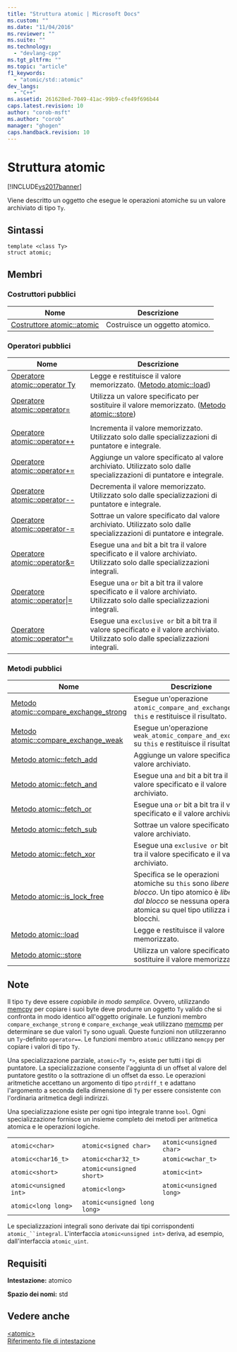 ```yaml
---
title: "Struttura atomic | Microsoft Docs"
ms.custom: ""
ms.date: "11/04/2016"
ms.reviewer: ""
ms.suite: ""
ms.technology: 
  - "devlang-cpp"
ms.tgt_pltfrm: ""
ms.topic: "article"
f1_keywords: 
  - "atomic/std::atomic"
dev_langs: 
  - "C++"
ms.assetid: 261628ed-7049-41ac-99b9-cfe49f696b44
caps.latest.revision: 10
author: "corob-msft"
ms.author: "corob"
manager: "ghogen"
caps.handback.revision: 10
---
```

# Struttura atomic
[!INCLUDE[vs2017banner](../assembler/inline/includes/vs2017banner.md)]

Viene descritto un oggetto che esegue le operazioni atomiche su un valore archiviato di tipo `Ty`.  
  
## Sintassi  
  
```  
template <class Ty>  
struct atomic;  
```  
  
## Membri  
  
### Costruttori pubblici  
  
|Nome|Descrizione|  
|----------|-----------------|  
|[Costruttore atomic::atomic](../Topic/atomic::atomic%20Constructor.md)|Costruisce un oggetto atomico.|  
  
### Operatori pubblici  
  
|Nome|Descrizione|  
|----------|-----------------|  
|[Operatore atomic::operator Ty](../Topic/atomic::operator%20Ty%20Operator.md)|Legge e restituisce il valore memorizzato. \([Metodo atomic::load](../Topic/atomic::load%20Method.md)\)|  
|[Operatore atomic::operator\=](../Topic/atomic::operator=%20Operator.md)|Utilizza un valore specificato per sostituire il valore memorizzato. \([Metodo atomic::store](../Topic/atomic::store%20Method.md)\)|  
|||  
|[Operatore atomic::operator\+\+](../Topic/atomic::operator++%20Operator.md)|Incrementa il valore memorizzato.  Utilizzato solo dalle specializzazioni di puntatore e integrale.|  
|[Operatore atomic::operator\+\=](../Topic/atomic::operator+=%20Operator.md)|Aggiunge un valore specificato al valore archiviato.  Utilizzato solo dalle specializzazioni di puntatore e integrale.|  
|[Operatore atomic::operator\-\-](../Topic/atomic::operator--%20Operator.md)|Decrementa il valore memorizzato.  Utilizzato solo dalle specializzazioni di puntatore e integrale.|  
|[Operatore atomic::operator\-\=](../Topic/atomic::operator-=%20Operator.md)|Sottrae un valore specificato dal valore archiviato.  Utilizzato solo dalle specializzazioni di puntatore e integrale.|  
|[Operatore atomic::operator&\=](../Topic/atomic::operator&=%20Operator.md)|Esegue una `and` bit a bit tra il valore specificato e il valore archiviato.  Utilizzato solo dalle specializzazioni integrali.|  
|[Operatore atomic::operator&#124;\=](../Topic/atomic::operator%7C=%20Operator.md)|Esegue una `or` bit a bit tra il valore specificato e il valore archiviato.  Utilizzato solo dalle specializzazioni integrali.|  
|[Operatore atomic::operator^\=](../Topic/atomic::operator%5E=%20Operator.md)|Esegue una `exclusive or` bit a bit tra il valore specificato e il valore archiviato.  Utilizzato solo dalle specializzazioni integrali.|  
  
### Metodi pubblici  
  
|Nome|Descrizione|  
|----------|-----------------|  
|[Metodo atomic::compare\_exchange\_strong](../Topic/atomic::compare_exchange_strong%20Method.md)|Esegue un'operazione `atomic_compare_and_exchange` su `this` e restituisce il risultato.|  
|[Metodo atomic::compare\_exchange\_weak](../Topic/atomic::compare_exchange_weak%20Method.md)|Esegue un'operazione `weak_atomic_compare_and_exchange` su `this` e restituisce il risultato.|  
|[Metodo atomic::fetch\_add](../Topic/atomic::fetch_add%20Method.md)|Aggiunge un valore specificato al valore archiviato.|  
|[Metodo atomic::fetch\_and](../Topic/atomic::fetch_and%20Method.md)|Esegue una `and` bit a bit tra il valore specificato e il valore archiviato.|  
|[Metodo atomic::fetch\_or](../Topic/atomic::fetch_or%20Method.md)|Esegue una `or` bit a bit tra il valore specificato e il valore archiviato.|  
|[Metodo atomic::fetch\_sub](../Topic/atomic::fetch_sub%20Method.md)|Sottrae un valore specificato dal valore archiviato.|  
|[Metodo atomic::fetch\_xor](../Topic/atomic::fetch_xor%20Method.md)|Esegue una `exclusive or` bit a bit tra il valore specificato e il valore archiviato.|  
|[Metodo atomic::is\_lock\_free](../Topic/atomic::is_lock_free%20Method.md)|Specifica se le operazioni atomiche su `this` sono *libere dal blocco*.  Un tipo atomico è *libero dal blocco* se nessuna operazione atomica su quel tipo utilizza i blocchi.|  
|[Metodo atomic::load](../Topic/atomic::load%20Method.md)|Legge e restituisce il valore memorizzato.|  
|[Metodo atomic::store](../Topic/atomic::store%20Method.md)|Utilizza un valore specificato per sostituire il valore memorizzato.|  
  
## Note  
 Il tipo `Ty` deve essere *copiabile in modo semplice*.  Ovvero, utilizzando [memcpy](../c-runtime-library/reference/memcpy-wmemcpy.md) per copiare i suoi byte deve produrre un oggetto `Ty` valido che si confronta in modo identico all'oggetto originale.  Le funzioni membro `compare_exchange_strong` e `compare_exchange_weak` utilizzano [memcmp](../c-runtime-library/reference/memcmp-wmemcmp.md) per determinare se due valori `Ty` sono uguali.  Queste funzioni non utilizzeranno un `Ty`\-definito `operator==`.  Le funzioni membro `atomic` utilizzano `memcpy` per copiare i valori di tipo `Ty`.  
  
 Una specializzazione parziale, `atomic<Ty *>`, esiste per tutti i tipi di puntatore.  La specializzazione consente l'aggiunta di un offset al valore del puntatore gestito o la sottrazione di un offset da esso.  Le operazioni aritmetiche accettano un argomento di tipo `ptrdiff_t` e adattano l'argomento a seconda della dimensione di `Ty` per essere consistente con l'ordinaria aritmetica degli indirizzi.  
  
 Una specializzazione esiste per ogni tipo integrale tranne `bool`.  Ogni specializzazione fornisce un insieme completo dei metodi per aritmetica atomica e le operazioni logiche.  
  
||||  
|-|-|-|  
|`atomic<char>`|`atomic<signed char>`|`atomic<unsigned char>`|  
|`atomic<char16_t>`|`atomic<char32_t>`|`atomic<wchar_t>`|  
|`atomic<short>`|`atomic<unsigned short>`|`atomic<int>`|  
|`atomic<unsigned int>`|`atomic<long>`|`atomic<unsigned long>`|  
|`atomic<long long>`|`atomic<unsigned long long>`|  
  
 Le specializzazioni integrali sono derivate dai tipi corrispondenti `atomic_``integral`.  L'interfaccia `atomic<unsigned int>` deriva, ad esempio, dall'interfaccia `atomic_uint`.  
  
## Requisiti  
 **Intestazione:** atomico  
  
 **Spazio dei nomi:** std  
  
## Vedere anche  
 [\<atomic\>](../standard-library/atomic.md)   
 [Riferimento file di intestazione](../standard-library/cpp-standard-library-header-files.md)